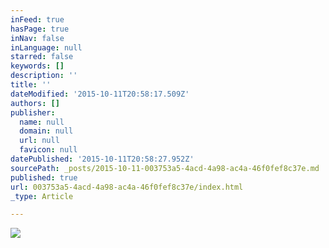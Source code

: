 ```yaml
---
inFeed: true
hasPage: true
inNav: false
inLanguage: null
starred: false
keywords: []
description: ''
title: ''
dateModified: '2015-10-11T20:58:17.509Z'
authors: []
publisher:
  name: null
  domain: null
  url: null
  favicon: null
datePublished: '2015-10-11T20:58:27.952Z'
sourcePath: _posts/2015-10-11-003753a5-4acd-4a98-ac4a-46f0fef8c37e.md
published: true
url: 003753a5-4acd-4a98-ac4a-46f0fef8c37e/index.html
_type: Article

---
```

![](https://the-grid-user-content.s3-us-west-2.amazonaws.com/9b35a934-8966-4888-b14d-0e74791c3203.jpg)